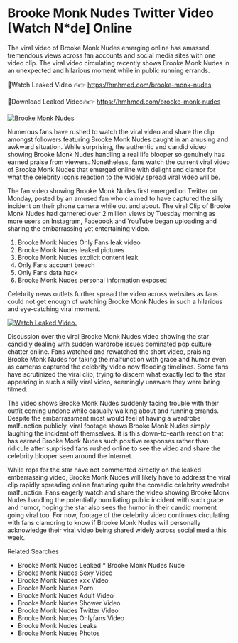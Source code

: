 ﻿# Brooke Monk Nudes Twitter Video [Watch N*de] Online

The viral video of ﻿Brooke Monk Nudes emerging online has amassed tremendous views across fan accounts and social media sites with one video clip. The viral video circulating recently shows ﻿Brooke Monk Nudes in an unexpected and hilarious moment while in public running errands. 

🔴Watch Leaked Video 🔥👉  https://hmhmed.com/brooke-monk-nudes 

🔴Download Leaked Video🔥👉  https://hmhmed.com/brooke-monk-nudes 

[![Brooke Monk Nudes](https://i.imgur.com/dJHk4Zq.gif)](https://hmhmed.com/brooke-monk-nudes)

Numerous fans have rushed to watch the viral video and share the clip amongst followers featuring ﻿Brooke Monk Nudes caught in an amusing and awkward situation. While surprising, the authentic and candid video showing ﻿Brooke Monk Nudes handling a real life blooper so genuinely has earned praise from viewers. Nonetheless, fans watch the current viral video of ﻿Brooke Monk Nudes that emerged online with delight and clamor for what the celebrity icon’s reaction to the widely spread viral video will be.

The fan video showing ﻿Brooke Monk Nudes first emerged on Twitter on Monday, posted by an amused fan who claimed to have captured the silly incident on their phone camera while out and about. The viral Clip of ﻿Brooke Monk Nudes had garnered over 2 million views by Tuesday morning as more users on Instagram, Facebook and YouTube began uploading and sharing the embarrassing yet entertaining video. 

1. ﻿Brooke Monk Nudes Only Fans leak video
2. ﻿Brooke Monk Nudes leaked pictures
3. ﻿Brooke Monk Nudes explicit content leak
4. Only Fans account breach
5. Only Fans data hack
6. ﻿Brooke Monk Nudes personal information exposed

Celebrity news outlets further spread the video across websites as fans could not get enough of watching ﻿Brooke Monk Nudes in such a hilarious and eye-catching viral moment. 

[![Watch Leaked Video.](https://miro.medium.com/v2/resize:fit:828/format:webp/1*cilzJN44JGOrTw9NJCrNHA.gif "Watch Leaked Video")](https://hmhmed.com/brooke-monk-nudes)

Discussion over the viral ﻿Brooke Monk Nudes video showing the star candidly dealing with sudden wardrobe issues dominated pop culture chatter online. Fans watched and rewatched the short video, praising ﻿Brooke Monk Nudes for taking the malfunction with grace and humor even as cameras captured the celebrity video now flooding timelines. Some fans have scrutinized the viral clip, trying to discern what exactly led to the star appearing in such a silly viral video, seemingly unaware they were being filmed.

The video shows ﻿Brooke Monk Nudes suddenly facing trouble with their outfit coming undone while casually walking about and running errands. Despite the embarrassment most would feel at having a wardrobe malfunction publicly, viral footage shows ﻿Brooke Monk Nudes simply laughing the incident off themselves. It is this down-to-earth reaction that has earned ﻿Brooke Monk Nudes such positive responses rather than ridicule after surprised fans rushed online to see the video and share the celebrity blooper seen around the internet.  

While reps for the star have not commented directly on the leaked embarrassing video, ﻿Brooke Monk Nudes will likely have to address the viral clip rapidly spreading online featuring quite the comedic celebrity wardrobe malfunction. Fans eagerly watch and share the video showing ﻿Brooke Monk Nudes handling the potentially humiliating public incident with such grace and humor, hoping the star also sees the humor in their candid moment going viral too. For now, footage of the celebrity video continues circulating with fans clamoring to know if ﻿Brooke Monk Nudes will personally acknowledge their viral video being shared widely across social media this week.

Related Searches
* ﻿Brooke Monk Nudes Leaked
﻿* Brooke Monk Nudes Nude
* ﻿Brooke Monk Nudes Sexy Video
* ﻿Brooke Monk Nudes xxx Video
* ﻿Brooke Monk Nudes Porn
* ﻿Brooke Monk Nudes Adult Video
* ﻿Brooke Monk Nudes Shower Video
* ﻿Brooke Monk Nudes Twitter Video
* ﻿Brooke Monk Nudes Onlyfans Video
* ﻿Brooke Monk Nudes Leaks
* ﻿Brooke Monk Nudes Photos
